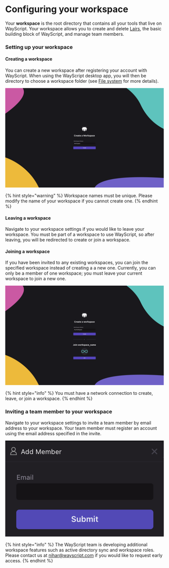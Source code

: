 # Configuring your workspace

Your **workspace** is the root directory that contains all your tools that live on WayScript. Your workspace allows you to create and delete [Lairs](building-tools/lairs.md), the basic building block of WayScript, and manage team members.&#x20;

### Setting up your workspace

#### **Creating a workspace**

You can create a new workspace after registering your account with WayScript. When using the WayScript desktop app, you will then be directory to choose a workspace folder (see [File system](building-tools/file-system.md) for more details).

![](.gitbook/assets/env-1.png)

{% hint style="warning" %}
Workspace names must be unique. Please modify the name of your workspace if you cannot create one.
{% endhint %}

#### **Leaving a workspace**

Navigate to your workspace settings if you would like to leave your workspace. You must be part of a workspace to use WayScript, so after leaving, you will be redirected to create or join a workspace.

#### **Joining a workspace**

If you have been invited to any existing workspaces, you can join the specified workspace instead of creating a a new one. Currently, you can only be a member of one workspace; you must leave your current workspace to join a new one.

![](.gitbook/assets/desktop-7.png)

{% hint style="info" %}
You must have a network connection to create, leave, or join a workspace.
{% endhint %}

### Inviting a team member to your workspace

Navigate to your workspace settings to invite a team member by email address to your workspace. Your team member must register an account using the email address specified in the invite.

![](.gitbook/assets/screen-shot-2021-09-14-at-2.05.40-pm.png)

{% hint style="info" %}
The WayScript team is developing additional workspace features such as active directory sync and workspace roles. Please contact us at [nihar@wayscript.com](mailto:nihar@wayscript.com) if you would like to request early access.
{% endhint %}
